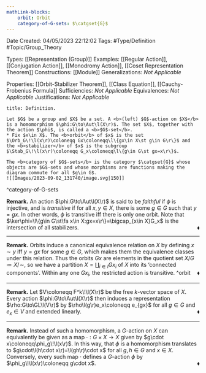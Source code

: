 ```yaml
---
mathLink-blocks:
    orbit: Orbit
    category-of-G-sets: $\catgset{G}$
---
```


<div class="topSpace"></div>

Date Created: 04/05/2023 22:12:02
Tags: #Type/Definition #Topic/Group_Theory

Types: [[Representation (Group)]]
Examples: [[Regular Action]], [[Conjugation Action]], [[Monodromy Action]], [[Coset Representation Theorem]]
Constructions: [[Module]]
Generalizations: <i>Not Applicable</i>

Properties: [[Orbit-Stabilizer Theorem]], [[Class Equation]], [[Cauchy-Frobenius Formula]]
Sufficiencies: <i>Not Applicable</i>
Equivalences: <i>Not Applicable</i>
Justifications: <i>Not Applicable</i>

``` ad-Definition
title: Definition.

Let $G$ be a group and $X$ be a set. A <b>(left) $G$-action on $X$</b> is a homomorphism $\phi:G\to\Aut\l(X\r)$. The set $X$, together with the action $\phi$, is called a <b>$G$-set</b>.
* Fix $x\in X$. The <b>orbit</b> of $x$ is the set $\Orb_G\!\l(x\r)\coloneqq Gx\coloneqq\l\{gx\in X\st g\in G\r\}$ and the <b>stabilizer</b> of $x$ is the subgroup $\Stab_G\!\l(x\r)\coloneqq G_x\coloneqq\l\{g\in G\st gx=x\r\}$.

The <b>category of $G$-sets</b> is the category $\catgset{G}$ whose objects are $G$-sets and whose morphisms are functions making the diagram commute for all $g\in G$.
![[Images/2023-09-02_131740/image.svg|150]]

```
^category-of-G-sets

<b>Remark.</b> An action $\phi:G\to\Aut\l(X\r)$ is said to be <i>faithful</i> if $\phi$ is injective, and is <i>transitive</i> if for all $x,y\in X$, there is some $g\in G$ such that $y=gx$. In other words, $\phi$ is transitive iff there is only one orbit. Note that $\ker\phi=\l\{g\in G\st\fa x\in X:gx=x\r\}=\bigcap_{x\in X}G_x$ is the intersection of all stabilizers.<span style="float:right;">$\blacklozenge$</span>

---

<b>Remark.</b> Orbits induce a canonical equivalence relation on $X$ by defining $x\sim y$ iff $y=gx$ for some $g\in G$, which makes them the equivalence classes under this relation. Thus the orbits $Gx$ are elements in the quotient set $X/G\coloneqq X/\!\sim$, so we have a partition $X=\coprod_{i\in I}Gx_i$ of $X$ into its ‘connected components’. Within any one $Gx_i$, the restricted action is transitive.<span style="float:right;">$\blacklozenge$</span>
^orbit

---

<b>Remark.</b> Let $V\coloneqq F^k\!\l(X\r)$ be the free $k$-vector space of $X$. Every action $\phi:G\to\Aut\l(X\r)$ then induces a representation $\rho:G\to\GL\l(V\r)$ by $\rho\l(g\r)e_x\coloneqq e_{gx}$ for all $g\in G$ and $e_x\in V$ and extended linearly.<span style="float:right;">$\blacklozenge$</span>

---

<b>Remark.</b> Instead of such a homomorphism, a $G$-action on $X$ can equivalently be given as a map $\cdot:G\times X\to X$ given by $g\cdot x\coloneqq\phi_g\!\l(x\r)$. In this way, that $\phi$ is a homomorphism translates to $g\cdot\l(h\cdot x\r)=\l(gh\r)\cdot x$ for all $g,h\in G$ and $x\in X$. Conversely, every such map $\cdot$ defines a $G$-action $\phi$ by $\phi_g\!\l(x\r)\coloneqq g\cdot x$.<span style="float:right;">$\blacklozenge$</span>
